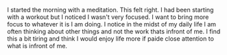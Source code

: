 <!--
This template was applied using the daily journal schema. Edit the [[templates.daily]] note to change this template.
To create your own schemas to auto-apply templates when they match a hierarchy, follow the [schema tutorial](https://blog.dendron.so/notes/P1DL2uXHpKUCa7hLiFbFA/) to get started.
### What would make today great?
### Amazing things that happened today
### How could I have made today even better?
-->
I started the morning with a meditation. This felt right. I had been
starting with a workout but I noticed I wasn't very focused. I want to bring
more focus to whatever it is I am doing. I notice in the midst of my daily
life I am often thinking about other things and not the work thats infront
of me. I find this a bit tiring and think I would enjoy life more if paide close
attention to what is infront of me.



